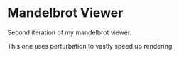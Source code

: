 # Mandelbrot Viewer

Second iteration of my mandelbrot viewer.

This one uses perturbation to vastly speed up rendering

